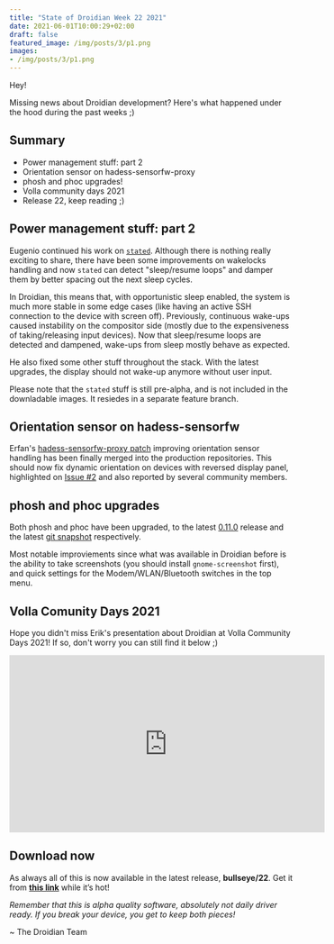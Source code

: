 ```yaml
---
title: "State of Droidian Week 22 2021"
date: 2021-06-01T10:00:29+02:00
draft: false
featured_image: /img/posts/3/p1.png
images:
- /img/posts/3/p1.png
---
```


Hey!

Missing news about Droidian development? Here's what happened under the hood during the past weeks ;) 
<!--more-->


Summary
------------

* Power management stuff: part 2
* Orientation sensor on hadess-sensorfw-proxy
* phosh and phoc upgrades!
* Volla community days 2021
* Release 22, keep reading ;)


Power management stuff: part 2
---------------------------------------

Eugenio continued his work on [`stated`](https://github.com/droidian/stated). Although there is nothing really exciting to share, there have been some improvements on wakelocks handling and now `stated` can detect "sleep/resume loops" and damper them by better spacing out the next sleep cycles.

In Droidian, this means that, with opportunistic sleep enabled, the system is much more stable in some edge cases (like having an active SSH connection to the device with screen off). Previously, continuous wake-ups caused instability on the compositor side (mostly due to the expensiveness of taking/releasing input devices). Now that sleep/resume loops are detected and dampened, wake-ups from sleep mostly behave as expected.

He also fixed some other stuff throughout the stack. With the latest upgrades, the display should not wake-up anymore without user input.

Please note that the `stated` stuff is still pre-alpha, and is not included in the downladable images. It resiedes in a separate feature branch.


Orientation sensor on hadess-sensorfw
-----------------------------------------------

Erfan's [hadess-sensorfw-proxy patch](https://github.com/droidian/hadess-sensorfw-proxy/pull/3) improving orientation sensor handling has been finally merged into the production repositories. This should now fix dynamic orientation on devices with reversed display panel, highlighted on [Issue #2](https://github.com/droidian/hadess-sensorfw-proxy/issues/2) and also reported by several community members.


phosh and phoc upgrades
-------------------------------

Both phosh and phoc have been upgraded, to the latest [0.11.0](https://github.com/droidian/phosh/releases/tag/droidian%2Fbullseye%2F0.11.0-1droidian0) release and the latest [git snapshot](https://github.com/droidian/phoc/releases/tag/droidian%2Fbullseye%2F0.7.0%2Bgit20210411-1droidian0) respectively.

Most notable improviements since what was available in Droidian before is the ability to take screenshots (you should install `gnome-screenshot` first), and quick settings for the Modem/WLAN/Bluetooth switches in the top menu.


Volla Comunity Days 2021
-------------------------------
Hope you didn't miss Erik's presentation about Droidian at Volla Community Days 2021! If so, don't worry you can still find it below ;)

<iframe width="560" height="315" src="https://www.youtube.com/embed/qLaX4DcBHZA" title="YouTube video player" frameborder="0" allow="accelerometer; autoplay; clipboard-write; encrypted-media; gyroscope; picture-in-picture" allowfullscreen></iframe>


Download now
------------------
As always all of this is now available in the latest release, **bullseye/22**. Get it from **[this link](https://github.com/droidian-images/rootfs-api28gsi-all/releases/tag/droidian%2Fbullseye%2F22)** while it’s hot! 

*Remember that this is alpha quality software, absolutely not daily driver ready. If you break your device, you get to keep both pieces!*

~ The Droidian Team



